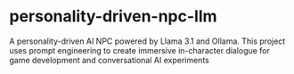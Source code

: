 # personality-driven-npc-llm
A personality-driven AI NPC powered by Llama 3.1 and Ollama. This project uses prompt engineering to create immersive in-character dialogue for game development and conversational AI experiments

